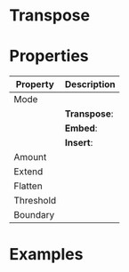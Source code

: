 # Transpose


# Properties


| Property | Description| 
| -------- | -----------|
| Mode |  |
| | **Transpose**: <desc> |
| | **Embed**: <desc> |
| | **Insert**: <desc> |
| Amount |  |
| Extend |  |
| Flatten |  |
| Threshold |  |
| Boundary |  |




# Examples
